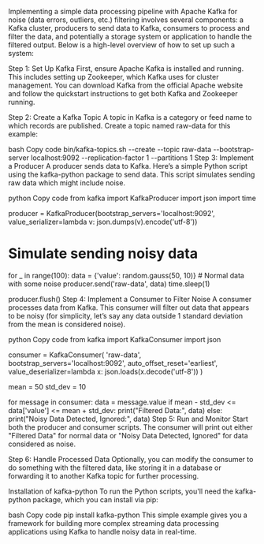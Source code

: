 Implementing a simple data processing pipeline with Apache Kafka for noise (data errors, outliers, etc.) filtering involves several components: a Kafka cluster, producers to send data to Kafka, consumers to process and filter the data, and potentially a storage system or application to handle the filtered output. Below is a high-level overview of how to set up such a system:

Step 1: Set Up Kafka
First, ensure Apache Kafka is installed and running. This includes setting up Zookeeper, which Kafka uses for cluster management. You can download Kafka from the official Apache website and follow the quickstart instructions to get both Kafka and Zookeeper running.

Step 2: Create a Kafka Topic
A topic in Kafka is a category or feed name to which records are published. Create a topic named raw-data for this example:

bash
Copy code
bin/kafka-topics.sh --create --topic raw-data --bootstrap-server localhost:9092 --replication-factor 1 --partitions 1
Step 3: Implement a Producer
A producer sends data to Kafka. Here’s a simple Python script using the kafka-python package to send data. This script simulates sending raw data which might include noise.

python
Copy code
from kafka import KafkaProducer
import json
import time

producer = KafkaProducer(bootstrap_servers='localhost:9092', value_serializer=lambda v: json.dumps(v).encode('utf-8'))

# Simulate sending noisy data
for _ in range(100):
    data = {'value': random.gauss(50, 10)}  # Normal data with some noise
    producer.send('raw-data', data)
    time.sleep(1)

producer.flush()
Step 4: Implement a Consumer to Filter Noise
A consumer processes data from Kafka. This consumer will filter out data that appears to be noisy (for simplicity, let’s say any data outside 1 standard deviation from the mean is considered noise).

python
Copy code
from kafka import KafkaConsumer
import json

consumer = KafkaConsumer(
    'raw-data',
    bootstrap_servers='localhost:9092',
    auto_offset_reset='earliest',
    value_deserializer=lambda x: json.loads(x.decode('utf-8'))
)

mean = 50
std_dev = 10

for message in consumer:
    data = message.value
    if mean - std_dev <= data['value'] <= mean + std_dev:
        print("Filtered Data:", data)
    else:
        print("Noisy Data Detected, Ignored:", data)
Step 5: Run and Monitor
Start both the producer and consumer scripts. The consumer will print out either "Filtered Data" for normal data or "Noisy Data Detected, Ignored" for data considered as noise.

Step 6: Handle Processed Data
Optionally, you can modify the consumer to do something with the filtered data, like storing it in a database or forwarding it to another Kafka topic for further processing.

Installation of kafka-python
To run the Python scripts, you'll need the kafka-python package, which you can install via pip:

bash
Copy code
pip install kafka-python
This simple example gives you a framework for building more complex streaming data processing applications using Kafka to handle noisy data in real-time.






